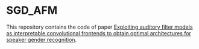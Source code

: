# SGD_AFM
This repository contains the code of paper [Exploiting auditory filter models as interpretable convolutional frontends to obtain optimal architectures for speaker gender recognition](https://www.sciencedirect.com/science/article/abs/pii/S0003682X23004334).
